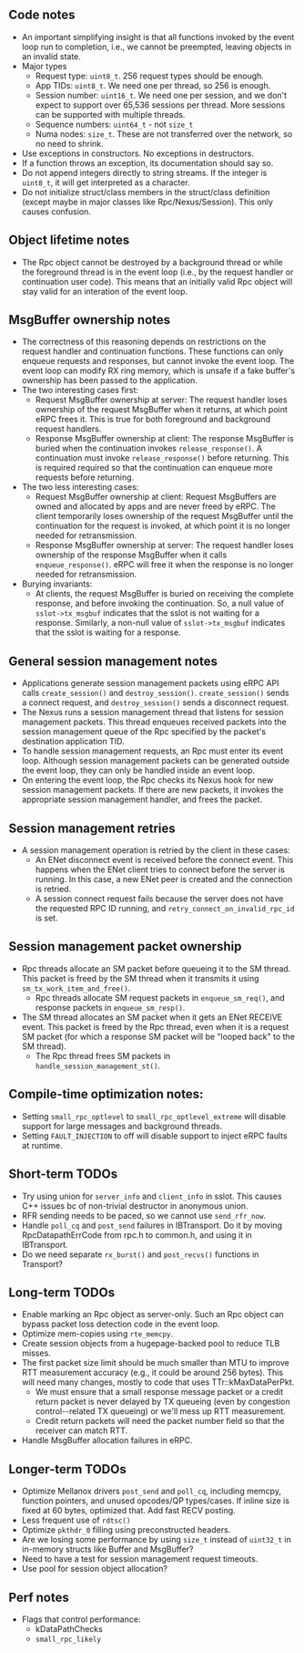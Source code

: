 ## Code notes
 * An important simplifying insight is that all functions invoked by the event
   loop run to completion, i.e., we cannot be preempted, leaving objects in
   an invalid state.
 * Major types
   * Request type: `uint8_t`. 256 request types should be enough.
   * App TIDs: `uint8_t`. We need one per thread, so 256 is enough.
   * Session number: `uint16_t`. We need one per session, and we don't expect
     to support over 65,536 sessions per thread. More sessions can be supported
     with multiple threads.
   * Sequence numbers: `uint64_t` - not `size_t`
   * Numa nodes: `size_t`. These are not transferred over the network, so no
     need to shrink.
 * Use exceptions in constructors. No exceptions in destructors.
 * If a function throws an exception, its documentation should say so.
 * Do not append integers directly to string streams. If the integer is
   `uint8_t`, it will get interpreted as a character.
 * Do not initialize struct/class members in the struct/class definition
   (except maybe in major classes like Rpc/Nexus/Session). This only causes
   confusion.

## Object lifetime notes
 * The Rpc object cannot be destroyed by a background thread or while the
   foreground thread is in the event loop (i.e., by the request handler or
   continuation user code). This means that an initially valid Rpc object will
   stay valid for an interation of the event loop.

## MsgBuffer ownership notes
 * The correctness of this reasoning depends on restrictions on the request
   handler and continuation functions. These functions can only enqueue requests
   and responses, but cannot invoke the event loop. The event loop can modify
   RX ring memory, which is unsafe if a fake buffer's ownership has been passed
   to the application.
 * The two interesting cases first:
   * Request MsgBuffer ownership at server: The request handler loses ownership
     of the request MsgBuffer when it returns, at which point eRPC frees it.
     This is true for both foreground and background request handlers.
   * Response MsgBuffer ownership at client: The response MsgBuffer is buried
     when the continuation invokes `release_response()`. A continuation must
     invoke `release_response()` before returning. This is required required so
     that the continuation can enqueue more requests before returning.
 * The two less interesting cases:
   * Request MsgBuffer ownership at client: Request MsgBuffers are owned and
     allocated by apps and are never freed by eRPC. The client temporarily loses
     ownership of the request MsgBuffer until the continuation for the request
     is invoked, at which point it is no longer needed for retransmission.
   * Response MsgBuffer ownership at server: The request handler loses ownership
     of the response MsgBuffer when it calls `enqueue_response()`. eRPC will
     free it when the response is no longer needed for retransmission.
 * Burying invariants:
   * At clients, the request MsgBuffer is buried on receiving the complete
     response, and before invoking the continuation. So, a null value of
     `sslot->tx_msgbuf` indicates that the sslot is not waiting for a response.
     Similarly, a non-null value of `sslot->tx_msgbuf` indicates that the sslot
     is waiting for a response.

## General session management notes
 * Applications generate session management packets using eRPC API calls
   `create_session()` and `destroy_session()`. `create_session()` sends a
   connect request, and `destroy_session()` sends a disconnect request.
 * The Nexus runs a session management thread that listens for session
   management packets. This thread enqueues received packets into the session
   management queue of the Rpc specified by the packet's destination application
   TID.
 * To handle session management requests, an Rpc must enter its event loop.
   Although session management packets can be generated outside the event loop,
   they can only be handled inside an event loop.
 * On entering the event loop, the Rpc checks its Nexus hook for new session
   management packets. If there are new packets, it invokes the appropriate
   session management handler, and frees the packet.

## Session management retries
 * A session management operation is retried by the client in these cases:
   * An ENet disconnect event is received before the connect event. This happens
     when the ENet client tries to connect before the server is running. In
     this case, a new ENet peer is created and the connection is retried.
   * A session connect request fails because the server does not have the
     requested RPC ID running, and `retry_connect_on_invalid_rpc_id` is set.

## Session management packet ownership
 * Rpc threads allocate an SM packet before queueing it to the SM thread. This
   packet is freed by the SM thread when it transmits it using
   `sm_tx_work_item_and_free()`.
    * Rpc threads allocate SM request packets in `enqueue_sm_req()`, and
      response packets in `enqueue_sm_resp()`.
 * The SM thread allocates an SM packet when it gets an ENet RECEIVE event.
   This packet is freed by the Rpc thread, even when it is a request SM packet
   (for which a response SM packet will be "looped back" to the SM thread).
     * The Rpc thread frees SM packets in `handle_session_management_st()`.

## Compile-time optimization notes:
 * Setting `small_rpc_optlevel` to `small_rpc_optlevel_extreme` will disable
   support for large messages and background threads.
 * Setting `FAULT_INJECTION` to off will disable support to inject eRPC faults
   at runtime.

## Short-term TODOs
 * Try using union for `server_info` and `client_info` in sslot. This causes
   C++ issues bc of non-trivial destructor in anonymous union.
 * RFR sending needs to be paced, so we cannot use `send_rfr_now`.
 * Handle `poll_cq` and `post_send` failures in IBTransport. Do it by moving
   RpcDatapathErrCode from rpc.h to common.h, and using it in IBTransport.
 * Do we need separate `rx_burst()` and `post_recvs()` functions in Transport?

## Long-term TODOs
 * Enable marking an Rpc object as server-only. Such an Rpc object can bypass
   packet loss detection code in the event loop.
 * Optimize mem-copies using `rte_memcpy`.
 * Create session objects from a hugepage-backed pool to reduce TLB misses.
 * The first packet size limit should be much smaller than MTU to improve RTT
   measurement accuracy (e.g., it could be around 256 bytes). This will need
   many changes, mostly to code that uses TTr::kMaxDataPerPkt.
   * We must ensure that a small response message packet or a credit return
     packet is never delayed by TX queueing (even by congestion control--related
     TX queueing) or we'll mess up RTT measurement.
   * Credit return packets will need the packet number field so that the
     receiver can match RTT.
 * Handle MsgBuffer allocation failures in eRPC.

## Longer-term TODOs
 * Optimize Mellanox drivers `post_send` and `poll_cq`, including memcpy,
   function pointers, and unused opcodes/QP types/cases. If inline size is
   fixed at 60 bytes, optimized that. Add fast RECV posting.
 * Less frequent use of `rdtsc()`
 * Optimize `pkthdr_0` filling using preconstructed headers.
 * Are we losing some performance by using `size_t` instead of `uint32_t` in
   in-memory structs like Buffer and MsgBuffer?
 * Need to have a test for session management request timeouts.
 * Use pool for session object allocation?

## Perf notes
 * Flags that control performance:
   * kDataPathChecks
   * `small_rpc_likely`
